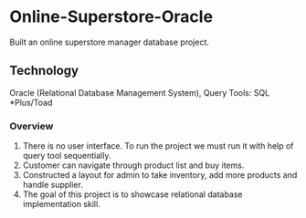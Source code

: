 # Online-Superstore-Oracle
Built an online superstore manager database project.

## Technology
Oracle (Relational Database Management System), Query Tools: SQL *Plus/Toad

### Overview

1. There is no user interface. To run the project we must run it with help of query tool sequentially.
2. Customer can navigate through product list and buy items. 
3. Constructed a layout for admin to take inventory, add more products and handle supplier. 
4. The goal of this project is to showcase relational database implementation skill. 

 
